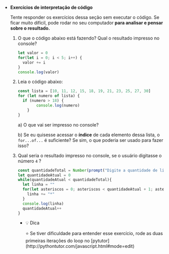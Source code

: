 - **Exercícios de interpretação de código**
    
    Tente responder os exercícios dessa seção sem executar o código. Se ficar muito difícil, pode rodar no seu computador **para analisar e pensar sobre o resultado.** 
    
    1. O que o código abaixo está fazendo? Qual o resultado impresso no console?
        
        ```jsx
        let valor = 0
        for(let i = 0; i < 5; i++) {
          valor += i
        }
        console.log(valor)
        ```
        
    2. Leia o código abaixo:
        
        ```jsx
        const lista = [10, 11, 12, 15, 18, 19, 21, 23, 25, 27, 30]
        for (let numero of lista) {
          if (numero > 18) {
        		console.log(numero)
        	}
        }
        ```
        
        a) O que vai ser impresso no console?
        
        b) Se eu quisesse acessar o **índice** de cada elemento dessa lista, o `for...of...` é suficiente? Se sim, o que poderia ser usado para fazer isso?
        
    3. Qual seria o resultado impresso no console, se o usuário digitasse o número `4` ?
        
        ```jsx
        const quantidadeTotal = Number(prompt("Digite a quantidade de linhas: "))
        let quantidadeAtual = 0
        while(quantidadeAtual < quantidadeTotal){
          let linha = ""
          for(let asteriscos = 0; asteriscos < quantidadeAtual + 1; asteriscos++){
            linha += "*"
          }
          console.log(linha)
          quantidadeAtual++
        }
        
        ```
        
        - 💡 Dica
            
            <aside>
            ⭐ Se tiver dificuldade para entender esse exercício, rode as duas primeiras iterações do loop no [pytutor](http://pythontutor.com/javascript.html#mode=edit)
            
            </aside>